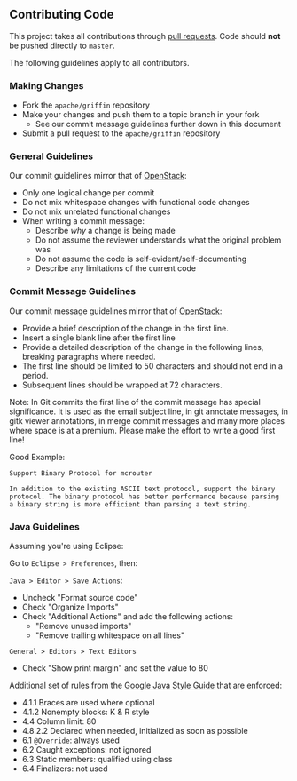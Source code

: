 <!--
Licensed to the Apache Software Foundation (ASF) under one
or more contributor license agreements.  See the NOTICE file
distributed with this work for additional information
regarding copyright ownership.  The ASF licenses this file
to you under the Apache License, Version 2.0 (the
"License"); you may not use this file except in compliance
with the License.  You may obtain a copy of the License at

  http://www.apache.org/licenses/LICENSE-2.0

Unless required by applicable law or agreed to in writing,
software distributed under the License is distributed on an
"AS IS" BASIS, WITHOUT WARRANTIES OR CONDITIONS OF ANY
KIND, either express or implied.  See the License for the
specific language governing permissions and limitations
under the License.

-->
## Contributing Code

This project takes all contributions through
[pull requests](https://help.github.com/articles/using-pull-requests).
Code should **not** be pushed directly to `master`.

The following guidelines apply to all contributors.

### Making Changes

* Fork the `apache/griffin` repository
* Make your changes and push them to a topic branch in your fork
  * See our commit message guidelines further down in this document
* Submit a pull request to the `apache/griffin` repository

### General Guidelines

Our commit guidelines mirror that of [OpenStack][OpenStack]:

* Only one logical change per commit
* Do not mix whitespace changes with functional code changes
* Do not mix unrelated functional changes
* When writing a commit message:
  * Describe *why* a change is being made
  * Do not assume the reviewer understands what the original problem was
  * Do not assume the code is self-evident/self-documenting
  * Describe any limitations of the current code

### Commit Message Guidelines

Our commit message guidelines mirror that of [OpenStack][OpenStack]:

* Provide a brief description of the change in the first line.
* Insert a single blank line after the first line
* Provide a detailed description of the change in the following lines, breaking
  paragraphs where needed.
* The first line should be limited to 50 characters and should not end in a
  period.
* Subsequent lines should be wrapped at 72 characters.


Note: In Git commits the first line of the commit message has special
significance. It is used as the email subject line, in git annotate messages, in
gitk viewer annotations, in merge commit messages and many more places where
space is at a premium. Please make the effort to write a good first line!

Good Example:

    Support Binary Protocol for mcrouter

    In addition to the existing ASCII text protocol, support the binary
    protocol. The binary protocol has better performance because parsing
    a binary string is more efficient than parsing a text string.


### Java Guidelines

Assuming you're using Eclipse:

Go to `Eclipse > Preferences`, then:

`Java > Editor > Save Actions`:

* Uncheck "Format source code"
* Check "Organize Imports"
* Check "Additional Actions" and add the following actions:
  * "Remove unused imports"
  * "Remove trailing whitespace on all lines"

`General > Editors > Text Editors`

  * Check "Show print margin" and set the value to 80

Additional set of rules from the [Google Java Style Guide](https://google.github.io/styleguide/javaguide.html)
that are enforced:

* 4.1.1 Braces are used where optional
* 4.1.2 Nonempty blocks: K & R style
* 4.4 Column limit: 80
* 4.8.2.2 Declared when needed, initialized as soon as possible
* 6.1 `@Override`: always used
* 6.2 Caught exceptions: not ignored
* 6.3 Static members: qualified using class
* 6.4 Finalizers: not used

[OpenStack]: <https://wiki.openstack.org/wiki/GitCommitMessages>
